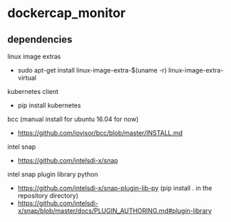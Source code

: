 # dockercap_monitor

## dependencies
linux image extras

- sudo apt-get install linux-image-extra-$(uname -r) linux-image-extra-virtual

kubernetes client

- pip install kubernetes

bcc (manual install for ubuntu 16.04 for now)

- https://github.com/iovisor/bcc/blob/master/INSTALL.md

intel snap

- https://github.com/intelsdi-x/snap

intel snap plugin library python

- https://github.com/intelsdi-x/snap-plugin-lib-py (pip install . in the repository directory)
- https://github.com/intelsdi-x/snap/blob/master/docs/PLUGIN_AUTHORING.md#plugin-library
